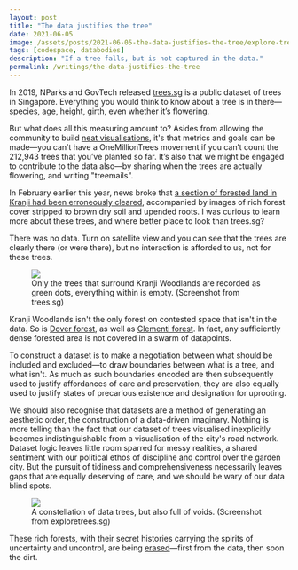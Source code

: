 ```yaml
---
layout: post
title: "The data justifies the tree"
date: 2021-06-05
image: /assets/posts/2021-06-05-the-data-justifies-the-tree/explore-trees.png
tags: [codespace, databodies]
description: "If a tree falls, but is not captured in the data."
permalink: /writings/the-data-justifies-the-tree
---
```


In 2019, NParks and GovTech released [trees.sg](http://trees.SG) is a public dataset of trees in Singapore. Everything you would think to know about a tree is in there—species, age, height, girth, even whether it’s flowering.

But what does all this measuring amount to? Asides from allowing the community to build [neat visualisations](http://exploretrees.sg), it's that metrics and goals can be made—you can’t have a OneMillionTrees movement if you can’t count the 212,943 trees that you’ve planted so far. It’s also that we might be engaged to contribute to the data also—by sharing when the trees are actually flowering, and writing "treemails".

In February earlier this year, news broke that [a section of forested land in Kranji had been erroneously cleared](https://mothership.sg/2021/02/kranji-forest-cleared-wrongly/), accompanied by images of rich forest cover stripped to brown dry soil and upended roots. I was curious to learn more about these trees, and where better place to look than trees.sg?

There was no data. Turn on satellite view and you can see that the trees are clearly there (or were there), but no interaction is afforded to us, not for these trees.

<figure>
    <img src="../assets/posts/2021-06-05-the-data-justifies-the-tree/kranji-woodlands.png"/>
    <figcaption>Only the trees that surround Kranji Woodlands are recorded as green dots, everything within is empty. (Screenshot from trees.sg)</figcaption>
</figure>

Kranji Woodlands isn't the only forest on contested space that isn't in the data. So is [Dover forest](https://mothership.sg/2021/01/dover-forest-residential-development/), as well as [Clementi forest](https://leonardyipwenyao.medium.com/all-will-come-again-into-its-strength-952264141c98). In fact, any sufficiently dense forested area is not covered in a swarm of datapoints.

To construct a dataset is to make a negotiation between what should be included and excluded—to draw boundaries between what is a tree, and what isn't. As much as such boundaries encoded are then subsequently used to justify affordances of care and preservation, they are also equally used to justify states of precarious existence and designation for uprooting.

We should also recognise that datasets are a method of generating an aesthetic order, the construction of a data-driven imaginary. Nothing is more telling than the fact that our dataset of trees visualised inexplicitly becomes indistinguishable from a visualisation of the city's road network. Dataset logic leaves little room sparred for messy realities, a shared sentiment with our political ethos of discipline and control over the garden city. But the pursuit of tidiness and comprehensiveness necessarily leaves gaps that are equally deserving of care, and we should be wary of our data blind spots.

<figure>
    <img src="../assets/posts/2021-06-05-the-data-justifies-the-tree/explore-trees.png"/>
    <figcaption>A constellation of data trees, but also full of voids. (Screenshot from exploretrees.sg)</figcaption>
</figure>

These rich forests, with their secret histories carrying the spirits of uncertainty and uncontrol, are being [erased](https://placesjournal.org/article/how-to-map-nothing/)—first from the data, then soon the dirt.
